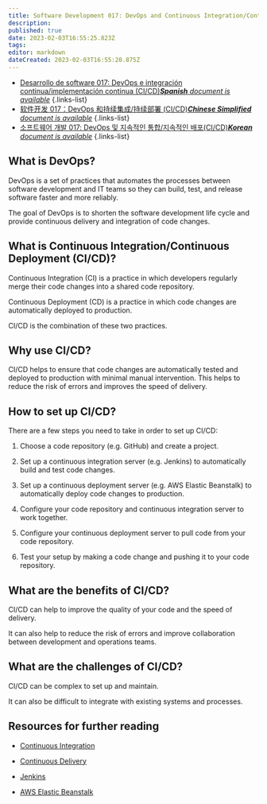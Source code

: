 ```yaml
---
title: Software Development 017: DevOps and Continuous Integration/Continuous Deployment (CI/CD)
description: 
published: true
date: 2023-02-03T16:55:25.823Z
tags: 
editor: markdown
dateCreated: 2023-02-03T16:55:20.875Z
---
```


- [Desarrollo de software 017: DevOps e integración continua/implementación continua (CI/CD)***Spanish** document is available*](/es/Knowledge-base/Software-Development/Learning/software-development-017-devops-and-continuous-integrationcontinuous-deployment-cicd)
{.links-list}
- [软件开发 017：DevOps 和持续集成/持续部署 (CI/CD)***Chinese Simplified** document is available*](/zh/Knowledge-base/Software-Development/Learning/software-development-017-devops-and-continuous-integrationcontinuous-deployment-cicd)
{.links-list}
- [소프트웨어 개발 017: DevOps 및 지속적인 통합/지속적인 배포(CI/CD)***Korean** document is available*](/ko/Knowledge-base/Software-Development/Learning/software-development-017-devops-and-continuous-integrationcontinuous-deployment-cicd)
{.links-list}


## What is DevOps?

DevOps is a set of practices that automates the processes between software development and IT teams so they can build, test, and release software faster and more reliably.

The goal of DevOps is to shorten the software development life cycle and provide continuous delivery and integration of code changes.

## What is Continuous Integration/Continuous Deployment (CI/CD)?

Continuous Integration (CI) is a practice in which developers regularly merge their code changes into a shared code repository.

Continuous Deployment (CD) is a practice in which code changes are automatically deployed to production.

CI/CD is the combination of these two practices.

## Why use CI/CD?

CI/CD helps to ensure that code changes are automatically tested and deployed to production with minimal manual intervention. This helps to reduce the risk of errors and improves the speed of delivery.

## How to set up CI/CD?

There are a few steps you need to take in order to set up CI/CD:

1. Choose a code repository (e.g. GitHub) and create a project.

2. Set up a continuous integration server (e.g. Jenkins) to automatically build and test code changes.

3. Set up a continuous deployment server (e.g. AWS Elastic Beanstalk) to automatically deploy code changes to production.

4. Configure your code repository and continuous integration server to work together.

5. Configure your continuous deployment server to pull code from your code repository.

6. Test your setup by making a code change and pushing it to your code repository.

## What are the benefits of CI/CD?

CI/CD can help to improve the quality of your code and the speed of delivery.

It can also help to reduce the risk of errors and improve collaboration between development and operations teams.

## What are the challenges of CI/CD?

CI/CD can be complex to set up and maintain.

It can also be difficult to integrate with existing systems and processes.

## Resources for further reading

- [Continuous Integration](https://www.atlassian.com/continuous-delivery/ci-cd)

- [Continuous Delivery](https://www.atlassian.com/continuous-delivery)

- [Jenkins](https://jenkins.io/)

- [AWS Elastic Beanstalk](https://aws.amazon.com/elasticbeanstalk/)